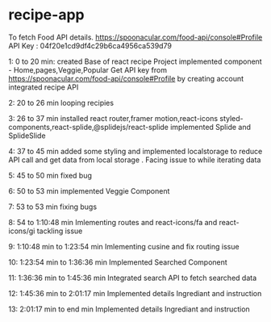 # recipe-app

To fetch Food API details.
https://spoonacular.com/food-api/console#Profile
API Key : 04f20e1cd9df4c29b6ca4956ca539d79

 1: 0 to 20 min:
 created Base of react recipe Project
 implemented component - Home,pages,Veggie,Popular
 Get API key from https://spoonacular.com/food-api/console#Profile by creating account
 integrated recipe API

2: 20 to 26 min
 looping recipies

3: 26 to 37 min
 installed react router,framer motion,react-icons styled-components,react-splide,@splidejs/react-splide
 implemented Splide and SplideSlide

4: 37 to 45 min
 added some styling and implemented localstorage to reduce API call and get data from 
 local storage . Facing issue to while iterating data 

5: 45 to 50 min
 fixed bug 

6: 50 to 53 min
 implemented Veggie Component

7: 53 to 53 min
 fixing bugs

8: 54 to 1:10:48 min
 Imlementing routes and react-icons/fa  and react-icons/gi
 tackling issue

9: 1:10:48 min to 1:23:54 min
 Imlementing cusine and fix routing issue

10: 1:23:54 min to 1:36:36 min
Implemented Searched Component

11: 1:36:36 min to 1:45:36 min
Integrated search API to fetch searched data

12: 1:45:36 min to 2:01:17 min
Implemented details Ingrediant and instruction

13: 2:01:17 min to end min
Implemented details Ingrediant and instruction
